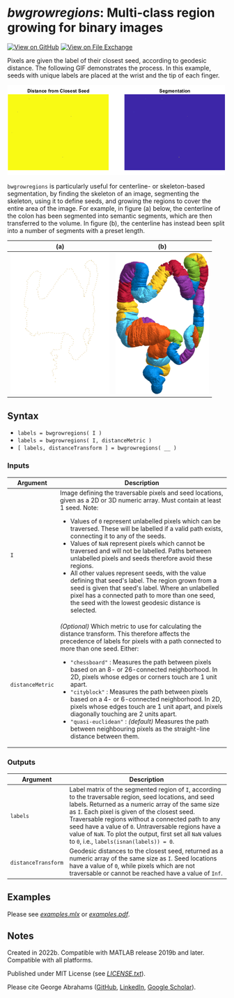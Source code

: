 # *bwgrowregions*: Multi-class region growing for binary images

[![View on GitHub](https://img.shields.io/badge/GitHub-Repository-171515)](https://github.com/WD40andTape/bwgrowregions)
[![View on File Exchange](https://www.mathworks.com/matlabcentral/images/matlab-file-exchange.svg)](https://mathworks.com/matlabcentral/fileexchange/157166-bwgrowregions-multi-class-region-growing-for-binary-images)

Pixels are given the label of their closest seed, according to geodesic distance. The following GIF demonstrates the process. In this example, seeds with unique labels are placed at the wrist and the tip of each finger.

<img src="figure1.gif" width="500px">

`bwgrowregions` is particularly useful for centerline- or skeleton-based segmentation, by finding the skeleton of an image, segmenting the skeleton, using it to define seeds, and growing the regions to cover the entire area of the image. For example, in figure (a) below, the centerline of the colon has been segmented into semantic segments, which are then transferred to the volume. In figure (b), the centerline has instead been split into a number of segments with a preset length.

| (a) | (b) |
|:--:|:--:|
|<img src="figure2.gif" height="325px">|<img src="figure3.png" height="325px">|

## Syntax

- `labels = bwgrowregions( I )`
- `labels = bwgrowregions( I, distanceMetric )`
- `[ labels, distanceTransform ] = bwgrowregions( __ )`

### Inputs

| Argument | Description |
| --- | --- |
| `I` | Image defining the traversable pixels and seed locations, given as a 2D or 3D numeric array. Must contain at least 1 seed. Note:<ul><li>Values of `0` represent unlabelled pixels which can be traversed. These will be labelled if a valid path exists, connecting it to any of the seeds.</li><li>Values of `NaN` represent pixels which cannot be traversed and will not be labelled. Paths between unlabelled pixels and seeds therefore avoid these regions.</li><li>All other values represent seeds, with the value defining that seed's label. The region grown from a seed is given that seed's label. Where an unlabelled pixel has a connected path to more than one seed, the seed with the lowest geodesic distance is selected.</li></ul> |
| `distanceMetric` | *(Optional)* Which metric to use for calculating the distance transform. This therefore affects the precedence of labels for pixels with a path connected to more than one seed. Either:<ul><li>`"chessboard"` : Measures the path between pixels based on an 8- or 26-connected neighborhood. In 2D, pixels whose edges or corners touch are 1 unit apart.</li><li>`"cityblock"` : Measures the path between pixels based on a 4- or 6-connected neighborhood. In 2D, pixels whose edges touch are 1 unit apart, and pixels diagonally touching are 2 units apart.</li><li>`"quasi-euclidean"` : *(default)* Measures the path between neighbouring pixels as the straight-line distance between them.</li></ul> |

### Outputs

| Argument | Description |
| --- | --- |
| `labels` | Label matrix of the segmented region of `I`, according to the traversable region, seed locations, and seed labels. Returned as a numeric array of the same size as `I`. Each pixel is given of the closest seed. Traversable regions without a connected path to any seed have a value of `0`. Untraversable regions have a value of `NaN`. To plot the output, first set all `NaN` values to `0`, i.e., `labels(isnan(labels)) = 0`. |
| `distanceTransform` | Geodesic distances to the closest seed, returned as a numeric array of the same size as `I`. Seed locations have a value of `0`, while pixels which are not traversable or cannot be reached have a value of `Inf`. |

## Examples

Please see [*examples.mlx*](examples.mlx) or [*examples.pdf*](examples.pdf).

## Notes

Created in 2022b. Compatible with MATLAB release 2019b and later. Compatible with all platforms.

Published under MIT License (see [*LICENSE.txt*](LICENSE.txt)).

Please cite George Abrahams ([GitHub](https://github.com/WD40andTape/), [LinkedIn](https://www.linkedin.com/in/georgeabrahams), [Google Scholar](https://scholar.google.com/citations?user=T_xxZLwAAAAJ)).